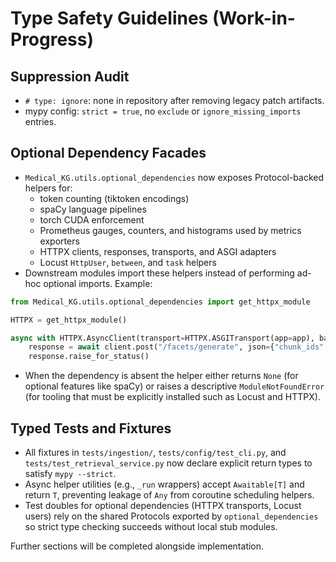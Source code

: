 # Type Safety Guidelines (Work-in-Progress)

## Suppression Audit
- `# type: ignore`: none in repository after removing legacy patch artifacts.
- mypy config: `strict = true`, no `exclude` or `ignore_missing_imports` entries.

## Optional Dependency Facades

- `Medical_KG.utils.optional_dependencies` now exposes Protocol-backed helpers for:
  - token counting (tiktoken encodings)
  - spaCy language pipelines
  - torch CUDA enforcement
  - Prometheus gauges, counters, and histograms used by metrics exporters
  - HTTPX clients, responses, transports, and ASGI adapters
  - Locust `HttpUser`, `between`, and `task` helpers
- Downstream modules import these helpers instead of performing ad-hoc optional imports. Example:

```python
from Medical_KG.utils.optional_dependencies import get_httpx_module

HTTPX = get_httpx_module()

async with HTTPX.AsyncClient(transport=HTTPX.ASGITransport(app=app), base_url="http://test") as client:
    response = await client.post("/facets/generate", json={"chunk_ids": ["chunk-1"]})
    response.raise_for_status()
```

- When the dependency is absent the helper either returns `None` (for optional features like spaCy) or raises a descriptive `ModuleNotFoundError` (for tooling that must be explicitly installed such as Locust and HTTPX).

## Typed Tests and Fixtures

- All fixtures in `tests/ingestion/`, `tests/config/test_cli.py`, and `tests/test_retrieval_service.py` now declare explicit return types to satisfy `mypy --strict`.
- Async helper utilities (e.g., `_run` wrappers) accept `Awaitable[T]` and return `T`, preventing leakage of `Any` from coroutine scheduling helpers.
- Test doubles for optional dependencies (HTTPX transports, Locust users) rely on the shared Protocols exported by `optional_dependencies` so strict type checking succeeds without local stub modules.

Further sections will be completed alongside implementation.
